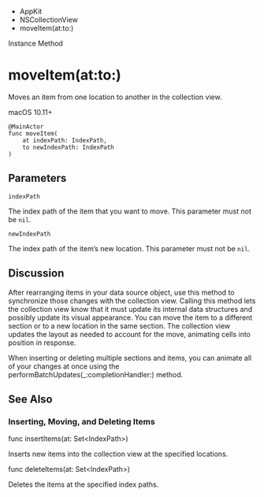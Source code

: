 

- AppKit
- NSCollectionView
-  moveItem(at:to:) 

Instance Method

# moveItem(at:to:)

Moves an item from one location to another in the collection view.

macOS 10.11+

``` source
@MainActor
func moveItem(
    at indexPath: IndexPath,
    to newIndexPath: IndexPath
)
```

## Parameters 

`indexPath`  

The index path of the item that you want to move. This parameter must not be `nil`.

`newIndexPath`  

The index path of the item’s new location. This parameter must not be `nil`.

## Discussion

After rearranging items in your data source object, use this method to synchronize those changes with the collection view. Calling this method lets the collection view know that it must update its internal data structures and possibly update its visual appearance. You can move the item to a different section or to a new location in the same section. The collection view updates the layout as needed to account for the move, animating cells into position in response.

When inserting or deleting multiple sections and items, you can animate all of your changes at once using the performBatchUpdates(_:completionHandler:) method.

## See Also

### Inserting, Moving, and Deleting Items

func insertItems(at: Set&lt;IndexPath>)

Inserts new items into the collection view at the specified locations.

func deleteItems(at: Set&lt;IndexPath>)

Deletes the items at the specified index paths.

